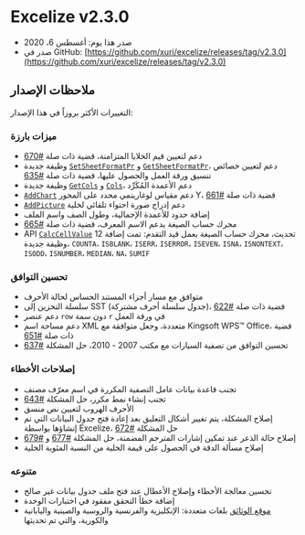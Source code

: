 # Excelize v2.3.0

* صدر هذا يوم: أغسطس 6، 2020
* صدر في GitHub: [https://github.com/xuri/excelize/releases/tag/v2.3.0](https://github.com/xuri/excelize/releases/tag/v2.3.0)

## ملاحظات الإصدار

التغييرات الأكثر بروزاً في هذا الإصدار:

### ميزات بارزة

* دعم لتعيين قيم الخلايا المتزامنة، قضية ذات صلة [#670](https://github.com/xuri/excelize/issues/670)
* وظيفة جديدة [`SetSheetFormatPr`](https://pkg.go.dev/github.com/xuri/excelize/v2@v2.3.0#File.SetSheetFormatPr) و [`GetSheetFormatPr`](https://pkg.go.dev/github.com/xuri/excelize/v2@v2.3.0#File.GetSheetFormatPr)، دعم لتعيين خصائص تنسيق ورقة العمل والحصول عليها، قضية ذات صلة [#635](https://github.com/xuri/excelize/issues/635)
* وظيفة جديدة [`GetCols`](https://pkg.go.dev/github.com/xuri/excelize/v2@v2.3.0#File.GetCols) و [`Cols`](https://pkg.go.dev/github.com/xuri/excelize/v2@v2.3.0#Cols)، دعم الأعمدة المُكَرِّد
* [`AddChart`](https://pkg.go.dev/github.com/xuri/excelize/v2@v2.3.0#File.AddChart)  دعم مقياس لوغاريتمي محدد على المحور Y، قضية ذات صلة [#661](https://github.com/xuri/excelize/issues/661)
* [`AddPicture`](https://pkg.go.dev/github.com/xuri/excelize/v2@v2.3.0#File.AddPicture) دعم إدراج صورة احتواء تلقائي لخلية
* إضافة حدود للأعمدة الإجمالية، وطول الصف واسم الملف
* محرك حساب الصيغة يدعم الاسم المعرف، قضية ذات صلة [#665](https://github.com/xuri/excelize/issues/665)
* API [`CalcCellValue`](https://pkg.go.dev/github.com/xuri/excelize/v2@v2.3.0#File.CalcCellValue) تحديث، محرك حساب الصيغة يعمل قيد التقدم: تمت إضافة 12 وظيفة جديدة، `COUNTA`، `ISBLANK`، `ISERR`، `ISERROR`، `ISEVEN`، `ISNA`، `ISNONTEXT`، `ISODD`، `ISNUMBER`، `MEDIAN`، `NA`، `SUMIF`

### تحسين التوافق

* متوافق مع مسار أجزاء المستند الحساس لحالة الأحرف
* سلسلة التخزين إلى SST (جدول سلسلة أحرف مشتركة)، قضية ذات صلة [#622](https://github.com/xuri/excelize/issues/622)
* دعم عنصر `row` دون سمة `r` في ورقة العمل
* دعم مساحة اسم XML متعددة، وجعل متوافقة مع Kingsoft WPS&trade; Office، قضية ذات صلة [#651](https://github.com/xuri/excelize/issues/651)
* تحسين التوافق من تصفية السيارات مع مكتب 2007 - 2010، حل المشكلة [#637](https://github.com/xuri/excelize/issues/637)

### إصلاحات الأخطاء

* تجنب قاعدة بيانات عامل التصفية المكررة في اسم معرّف مصنف
* تجنب إنشاء نمط مكرر، حل المشكلة [#643](https://github.com/xuri/excelize/issues/643)
* الأحرف الهروب لتعيين نص منسق
* إصلاح المشكلة، يتم تغيير أشكال التعليق بعد إعادة فتح جدول البيانات التي تم إنشاؤها بواسطة Excelize، حل المشكلة [#672](https://github.com/xuri/excelize/issues/672)
* إصلاح حالة الذعر عند تمكين إشارات المترجم المضمنة، حل المشكلة [#677](https://github.com/xuri/excelize/issues/677) و [#679](https://github.com/xuri/excelize/issues/679)
* إصلاح مسألة الدقة في الحصول على قيمة الخلية من النسبة المئوية الخلية

### متنوعه

* تحسين معالجة الأخطاء وإصلاح الأعطال عند فتح ملف جدول بيانات غير صالح
* إضافة خطأ التحقق مفقود في اختبارات الوحدة
* [موقع الوثائق](https://xuri.me/excelize) بلغات متعددة: الإنكليزية والفرنسية والروسية والصينية واليابانية والكورية، والتي تم تحديثها
